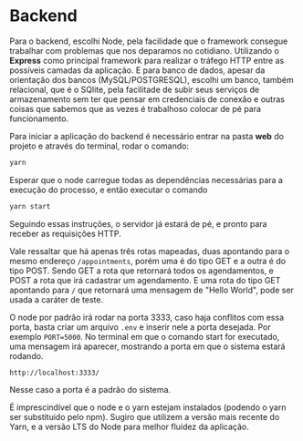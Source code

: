 # Backend

Para o backend, escolhi Node, pela facilidade que o framework consegue trabalhar com problemas que nos deparamos no cotidiano.
Utilizando o **Express** como principal framework para realizar o tráfego HTTP entre as possíveis camadas da aplicação.
E para banco de dados, apesar da orientação dos bancos (MySQL/POSTGRESQL), escolhi um banco, também relacional, que é o SQlite, pela facilitade de subir seus serviços de armazenamento sem ter que pensar em credenciais de conexão e outras coisas que sabemos que as vezes é trabalhoso colocar de pé para funcionamento.

Para iniciar a aplicação do backend é necessário entrar na pasta **web** do projeto e através do terminal, rodar o comando:
```javascript
yarn
```
Esperar que o node carregue todas as dependências necessárias para a execução do processo, e então executar o comando
```javascript
yarn start
```
Seguindo essas instruções, o servidor já estará de pé, e pronto para receber as requisições HTTP.

Vale ressaltar que há apenas três rotas mapeadas, duas apontando para o mesmo endereço ```/appointments```, porém uma é do tipo GET e a outra é do tipo POST. Sendo GET a rota que retornará todos os agendamentos, e POST a rota que irá cadastrar um agendamento. E uma rota do tipo GET apontando para ```/``` que retornará uma mensagem de "Hello World", pode ser usada a caráter de teste.

O node por padrão irá rodar na porta 3333, caso haja conflitos com essa porta, basta criar um arquivo ```.env``` e inserir nele a porta desejada. Por exemplo ```PORT=5000```. No terminal em que o comando start for executado, uma mensagem irá aparecer, mostrando a porta em que o sistema estará rodando.

```
http://localhost:3333/
```
Nesse caso a porta é a padrão do sistema.

É imprescindível que o node e o yarn estejam instalados (podendo o yarn ser substituido pelo npm). Sugiro que utilizem a versão mais recente do Yarn, e a versão LTS do Node para melhor fluídez da aplicação.
